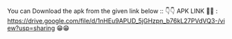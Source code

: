 You can Download the apk from the given link below :: 👇👇
APK LINK 📩📩 : https://drive.google.com/file/d/1nHEu9APUD_5jGHzpn_b76kL27PVdVQ3-/view?usp=sharing
😁😁

